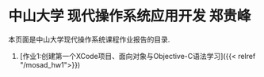 # **中山大学 现代操作系统应用开发 郑贵峰**

本页面是中山大学现代操作系统课程作业报告的目录. 

1. [作业1:创建第一个XCode项目、面向对象与Objective-C语法学习]({{< relref "/mosad_hw1">}})